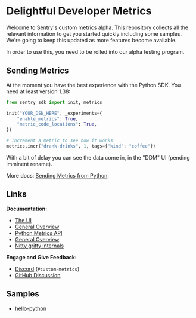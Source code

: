 # Delightful Developer Metrics

Welcome to Sentry's custom metrics alpha.  This repository collects all the relevant information
to get you started quickly including some samples.  We're going to keep this updated as more
features become available.

In order to use this, you need to be rolled into our alpha testing program.

## Sending Metrics

At the moment you have the best experience with the Python SDK.  You need at least version
1.38:

```python
from sentry_sdk import init, metrics

init("YOUR_DSN_HERE", _experiments={
    "enable_metrics": True,
    "metric_code_locations": True,
})

# Increment a metric to see how it works
metrics.incr("drank-drinks", 1, tags={"kind": "coffee"})
```

With a bit of delay you can see the data come in, in the "DDM" UI (pending imminent rename).

More docs: [Sending Metrics from Python](https://develop.sentry.dev/delightful-developer-metrics/sending-metrics-sdk/).

## Links

**Documentation:**

* [The UI](https://develop.sentry.dev/delightful-developer-metrics/ui/)
* [General Overview](https://develop.sentry.dev/delightful-developer-metrics/)
* [Python Metrics API](https://develop.sentry.dev/delightful-developer-metrics/sending-metrics-sdk/)
* [General Overview](https://develop.sentry.dev/delightful-developer-metrics/)
* [Nitty gritty internals](https://develop.sentry.dev/sdk/metrics/)

**Engage and Give Feedback:**

* [Discord](https://discord.gg/sentry) (`#custom-metrics`)
* [GitHub Discussion](https://github.com/getsentry/sentry/discussions/58584)

## Samples

* [hello-python](python/src/python_example/__init__.py)